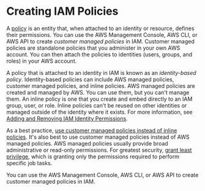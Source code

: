 # Creating IAM Policies<a name="access_policies_create"></a>

A [policy](access_policies.md) is an entity that, when attached to an identity or resource, defines their permissions\. You can use the AWS Management Console, AWS CLI, or AWS API to create *customer managed policies* in IAM\. Customer managed policies are standalone policies that you administer in your own AWS account\. You can then attach the policies to identities \(users, groups, and roles\) in your AWS account\.

A policy that is attached to an identity in IAM is known as an *identity\-based policy*\. Identity\-based policies can include AWS managed policies, customer managed policies, and inline policies\. AWS managed policies are created and managed by AWS\. You can use them, but you can't manage them\. An inline policy is one that you create and embed directly to an IAM group, user, or role\. Inline policies can't be reused on other identities or managed outside of the identity where it exists\. For more information, see [Adding and Removing IAM Identity Permissions](access_policies_manage-attach-detach.md)\.

As a best practice, [use customer managed policies instead of inline policies](best-practices.md#best-practice-managed-vs-inline)\. It's also best to use customer managed policies instead of AWS managed policies\. AWS managed policies usually provide broad administrative or read\-only permissions\. For greatest security, [grant least privilege](best-practices.md#grant-least-privilege), which is granting only the permissions required to perform specific job tasks\.

You can use the AWS Management Console, AWS CLI, or AWS API to create customer managed policies in IAM\.